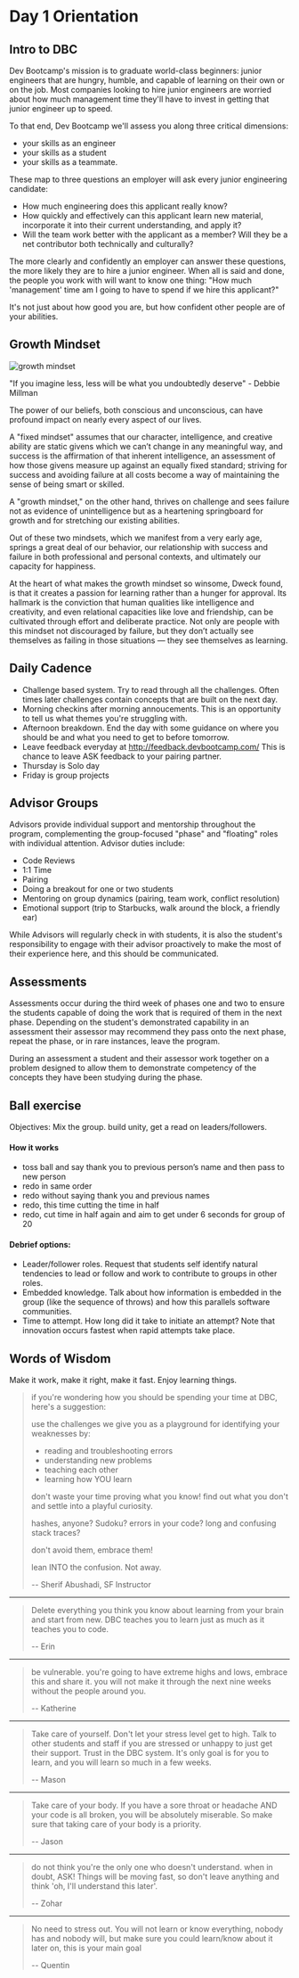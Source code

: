 # Day 1 Orientation

## Intro to DBC
Dev Bootcamp's mission is to graduate world-class beginners: junior engineers that are hungry, humble, and capable of learning on their own or on the job. Most companies looking to hire junior engineers are worried about how much management time they'll have to invest in getting that junior engineer up to speed.

To that end, Dev Bootcamp we'll assess you along three critical dimensions:
- your skills as an engineer
- your skills as a student
- your skills as a teammate.

These map to three questions an employer will ask every junior engineering candidate:
- How much engineering does this applicant really know?
- How quickly and effectively can this applicant learn new material, incorporate it into their current understanding, and apply it?
- Will the team work better with the applicant as a member? Will they be a net contributor both technically and culturally?

The more clearly and confidently an employer can answer these questions, the more likely they are to hire a junior engineer. When all is said and done, the people you work with will want to know one thing: "How much 'management' time am I going to have to spend if we hire this applicant?"

It's not just about how good you are, but how confident other people are of your abilities.

## Growth Mindset
![growth mindset](https://i2.wp.com/www.brainpickings.org/wp-content/uploads/2012/04/taschen_informationgraphics10.jpg)

"If you imagine less, less will be what you undoubtedly deserve" - Debbie Millman

The power of our beliefs, both conscious and unconscious, can have profound impact on nearly every aspect of our lives.

A "fixed mindset" assumes that our character, intelligence, and creative ability are static givens which we can’t change in any meaningful way, and success is the affirmation of that inherent intelligence, an assessment of how those givens measure up against an equally fixed standard; striving for success and avoiding failure at all costs become a way of maintaining the sense of being smart or skilled.

A "growth mindset," on the other hand, thrives on challenge and sees failure not as evidence of unintelligence but as a heartening springboard for growth and for stretching our existing abilities.

Out of these two mindsets, which we manifest from a very early age, springs a great deal of our behavior, our relationship with success and failure in both professional and personal contexts, and ultimately our capacity for happiness.

At the heart of what makes the growth mindset so winsome, Dweck found, is that it creates a passion for learning rather than a hunger for approval. Its hallmark is the conviction that human qualities like intelligence and creativity, and even relational capacities like love and friendship, can be cultivated through effort and deliberate practice. Not only are people with this mindset not discouraged by failure, but they don’t actually see themselves as failing in those situations — they see themselves as learning.

## Daily Cadence
- Challenge based system. Try to read through all the challenges. Often times later challenges contain concepts that are built on the next day.
- Morning checkins after morning annoucements. This is an opportunity to tell us what themes you're struggling with.
- Afternoon breakdown. End the day with some guidance on where you should be and what you need to get to before tomorrow.
- Leave feedback everyday at http://feedback.devbootcamp.com/ This is chance to leave ASK feedback to your pairing partner.
- Thursday is Solo day
- Friday is group projects

## Advisor Groups

Advisors provide individual support and mentorship throughout the program, complementing the group-focused "phase" and "floating" roles with individual attention. Advisor duties include:
- Code Reviews
- 1:1 Time
- Pairing
- Doing a breakout for one or two students
- Mentoring on group dynamics (pairing, team work, conflict resolution)
- Emotional support (trip to Starbucks, walk around the block, a friendly ear)

While Advisors will regularly check in with students, it is also the student's responsibility to engage with their advisor proactively to make the most of their experience here, and this should be communicated.

## Assessments

Assessments occur during the third week of phases one and two to ensure the students capable of doing the work that is required of them in the next phase. Depending on the student's demonstrated capability in an assessment their assessor may recommend they pass onto the next phase, repeat the phase, or in rare instances, leave the program.

During an assessment a student and their assessor work together on a problem designed to allow them to demonstrate competency of the concepts they have been studying during the phase.

## Ball exercise
Objectives: Mix the group. build unity, get a read on leaders/followers.

#### How it works
- toss ball and say thank you to previous person’s name and then pass to new person
- redo in same order
- redo without saying thank you and previous names
- redo, this time cutting the time in half
- redo, cut time in half again and aim to get under 6 seconds for group of 20

#### Debrief options: 
- Leader/follower roles. Request that students self identify natural tendencies to lead or follow and work to contribute to groups in other roles. 
- Embedded knowledge. Talk about how information is embedded in the group (like the sequence of throws) and how this parallels software communities. 
- Time to attempt. How long did it take to initiate an attempt? Note that innovation occurs fastest when rapid attempts take place. 

## Words of Wisdom

Make it work, make it right, make it fast. Enjoy learning things.

> if you're wondering how you should be spending your time at DBC, here's a suggestion:
>
> use the challenges we give you as a playground for identifying your weaknesses by:
>
> - reading and troubleshooting errors
> - understanding new problems
> - teaching each other
> - learning how YOU learn
>
> don't waste your time proving what you know! find out what you don't and settle into a playful curiosity.
>
> hashes, anyone? Sudoku? errors in your code? long and confusing stack traces? 
>
> don't avoid them, embrace them!
>
> lean INTO the confusion. Not away.
>
> -- Sherif Abushadi, SF Instructor

---

> Delete everything you think you know about learning from your brain and start from new. DBC teaches you to learn just as much as it teaches you to code.
>
> -- Erin

---

> be vulnerable. you're going to have extreme highs and lows, embrace this and share it. you will not make it through the next nine weeks without the people around you.
>
> -- Katherine

---

> Take care of yourself. Don't let your stress level get to high. Talk to other students and staff if you are stressed or unhappy to just get their support. Trust in the DBC system. It's only goal is for you to learn, and you will learn so much in a few weeks.
>
> -- Mason

---

> Take care of your body. If you have a sore throat or headache AND your code is all broken, you will be absolutely miserable. So make sure that taking care of your body is a priority.
>
> -- Jason

---

> do not think you're the only one who doesn't understand. when in doubt, ASK!  Things will be moving fast, so don't leave anything and think 'oh, I'll understand this later'.
>
> -- Zohar

---

> No need to stress out. You will not learn or know everything, nobody has and nobody will, but make sure you could learn/know about it later on, this is your main goal
>
> -- Quentin
